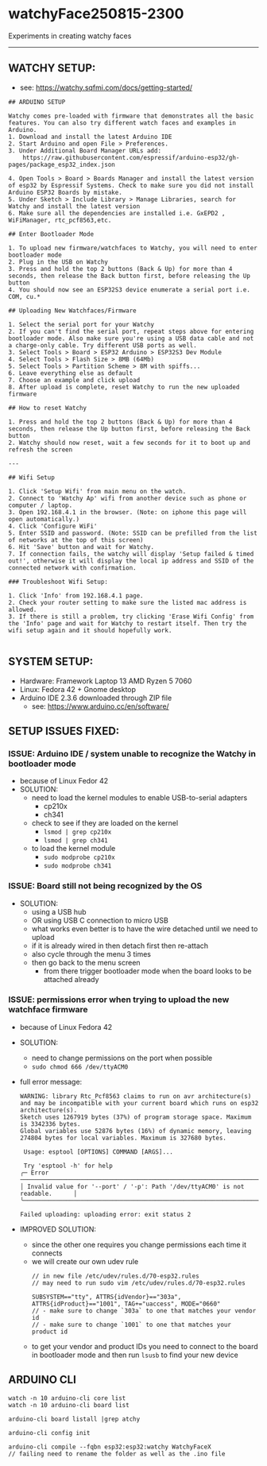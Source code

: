 # watchyFace250815-2300

Experiments in creating watchy faces

---

## WATCHY SETUP:
- see: https://watchy.sqfmi.com/docs/getting-started/

```
## ARDUINO SETUP

Watchy comes pre-loaded with firmware that demonstrates all the basic features. You can also try different watch faces and examples in Arduino.
1. Download and install the latest Arduino IDE
2. Start Arduino and open File > Preferences.
3. Under Additional Board Manager URLs add:
    https://raw.githubusercontent.com/espressif/arduino-esp32/gh-pages/package_esp32_index.json

4. Open Tools > Board > Boards Manager and install the latest version of esp32 by Espressif Systems. Check to make sure you did not install Arduino ESP32 Boards by mistake.
5. Under Sketch > Include Library > Manage Libraries, search for Watchy and install the latest version
6. Make sure all the dependencies are installed i.e. GxEPD2 , WiFiManager, rtc_pcf8563,etc.

## Enter Bootloader Mode

1. To upload new firmware/watchfaces to Watchy, you will need to enter bootloader mode
2. Plug in the USB on Watchy
3. Press and hold the top 2 buttons (Back & Up) for more than 4 seconds, then release the Back button first, before releasing the Up button
4. You should now see an ESP32S3 device enumerate a serial port i.e. COM, cu.*

## Uploading New Watchfaces/Firmware

1. Select the serial port for your Watchy
2. If you can't find the serial port, repeat steps above for entering bootloader mode. Also make sure you're using a USB data cable and not a charge-only cable. Try different USB ports as well.
3. Select Tools > Board > ESP32 Arduino > ESP32S3 Dev Module
4. Select Tools > Flash Size > 8MB (64Mb)
5. Select Tools > Partition Scheme > 8M with spiffs...
6. Leave everything else as default
7. Choose an example and click upload
8. After upload is complete, reset Watchy to run the new uploaded firmware

## How to reset Watchy

1. Press and hold the top 2 buttons (Back & Up) for more than 4 seconds, then release the Up button first, before releasing the Back button
2. Watchy should now reset, wait a few seconds for it to boot up and refresh the screen

---

## Wifi Setup

1. Click 'Setup Wifi' from main menu on the watch.
2. Connect to 'Watchy Ap' wifi from another device such as phone or computer / laptop.
3. Open 192.168.4.1 in the browser. (Note: on iphone this page will open automatically.)
4. Click 'Configure WiFi'
5. Enter SSID and password. (Note: SSID can be prefilled from the list of networks at the top of this screen)
6. Hit 'Save' button and wait for Watchy.
7. If connection fails, the watchy will display 'Setup failed & timed out!', otherwise it will display the local ip address and SSID of the connected network with confirmation.

### Troubleshoot Wifi Setup:

1. Click 'Info' from 192.168.4.1 page.
2. Check your router setting to make sure the listed mac address is allowed.
3. If there is still a problem, try clicking 'Erase Wifi Config' from the 'Info' page and wait for Watchy to restart itself. Then try the wifi setup again and it should hopefully work.


```

## SYSTEM SETUP: 
- Hardware: Framework Laptop 13 AMD Ryzen 5 7060
- Linux: Fedora 42 + Gnome desktop
- Arduino IDE 2.3.6 downloaded through ZIP file
    - see: https://www.arduino.cc/en/software/


## SETUP ISSUES FIXED:

### ISSUE: Arduino IDE / system unable to recognize the Watchy in bootloader mode
- because of Linux Fedor 42
- SOLUTION:
    - need to load the kernel modules to enable USB-to-serial adapters 
        - cp210x
        - ch341
    - check to see if they are loaded on the kernel
        - `lsmod | grep cp210x`
        - `lsmod | grep ch341`
    - to load the kernel module
        - `sudo modprobe cp210x`
        - `sudo modprobe ch341`

### ISSUE: Board still not being recognized by the OS
- SOLUTION:
    - using a USB hub
    - OR using USB C connection to micro USB
    - what works even better is to have the wire detached until we need to upload
    - if it is already wired in then detach first then re-attach
    - also cycle through the menu 3 times
    - then go back to the menu screen
        - from there trigger bootloader mode when the board looks to be attached already

### ISSUE: permissions error when trying to upload the new watchface firmware
- because of Linux Fedora 42
- SOLUTION:
    - need to change permissions on the port when possible
    - `sudo chmod 666 /dev/ttyACM0`
- full error message:
    ```
    WARNING: library Rtc_Pcf8563 claims to run on avr architecture(s) and may be incompatible with your current board which runs on esp32 architecture(s).
    Sketch uses 1267919 bytes (37%) of program storage space. Maximum is 3342336 bytes.
    Global variables use 52876 bytes (16%) of dynamic memory, leaving 274804 bytes for local variables. Maximum is 327680 bytes.

     Usage: esptool [OPTIONS] COMMAND [ARGS]...

     Try 'esptool -h' for help
    ╭─ Error ──────────────────────────────────────────────────────────────────────╮
    │ Invalid value for '--port' / '-p': Path '/dev/ttyACM0' is not readable.      │
    ╰──────────────────────────────────────────────────────────────────────────────╯

    Failed uploading: uploading error: exit status 2
    ```

- IMPROVED SOLUTION:
    - since the other one requires you change permissions each time it connects
    - we will create our own udev rule
        ```
        // in new file /etc/udev/rules.d/70-esp32.rules
        // may need to run sudo vim /etc/udev/rules.d/70-esp32.rules

        SUBSYSTEM=="tty", ATTRS{idVendor}=="303a", ATTRS{idProduct}=="1001", TAG+="uaccess", MODE="0660"
        // - make sure to change `303a` to one that matches your vendor id
        // - make sure to change `1001` to one that matches your product id
        ```
    - to get your vendor and product IDs you need to connect to the board in bootloader mode and then run `lsusb` to find your new device



## ARDUINO CLI


```shell
watch -n 10 arduino-cli core list
watch -n 10 arduino-cli board list

arduino-cli board listall |grep atchy

arduino-cli config init

arduino-cli compile --fqbn esp32:esp32:watchy WatchyFaceX
// failing need to rename the folder as well as the .ino file

```
